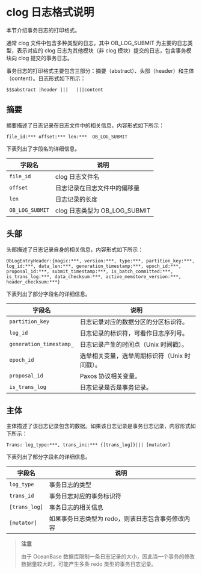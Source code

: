 # clog 日志格式说明

本节介绍事务日志的打印格式。

通常 clog 文件中包含多种类型的日志，其中 OB_LOG_SUBMIT 为主要的日志类型，表示对应的 clog 日志为其他模块（非 clog 模块）提交的日志，包含事务模块向 clog 提交的事务日志。

事务日志的打印格式主要包含三部分：摘要（abstract）、头部（header）和主体（content）。日志形式如下所示：

```text
$$$abstract |header |||   |||content
```

## 摘要

摘要描述了日志记录在日志文件中的相关信息，内容形式如下所示：

```text
file_id:*** offset:*** len:***  OB_LOG_SUBMIT
```

下表列出了字段名的详细信息。

|      字段名      |           说明            |
|---------------|-------------------------|
| `file_id`       | clog 日志文件名 |
| `offset`        | 日志记录在日志文件中的偏移量 |
| `len`           | 日志记录的长度 |
| `OB_LOG_SUBMIT` | clog 日志类型为 OB_LOG_SUBMIT |

## 头部

头部描述了日志记录自身的相关信息，内容形式如下所示：

```text
ObLogEntryHeader:{magic:***, version:***, type:***, partition_key:***, log_id:***, data_len:***, generation_timestamp:***, epoch_id:***, proposal_id:***, submit_timestamp:***, is_batch_committed:***, is_trans_log:***, data_checksum:***, active_memstore_version:***, header_checksum:***}
```

下表列出了部分字段名的详细信息。

|          字段名          |            说明            |
|-----------------------|--------------------------|
| `partition_key`         | 日志记录对应的数据分区的分区标识符。 |
| `log_id`                | 日志记录的标识符，可看作日志序列号。 |
| `generation_timestamp_` | 日志记录产生的时间点（Unix 时间戳）。 |
| `epoch_id`              | 选举相关变量，选举周期标识符（Unix 时间戳）。 |
| `proposal_id`           | Paxos 协议相关变量。 |
| `is_trans_log`          | 日志记录是否是事务记录。 |

## 主体

主体描述了该日志记录包含的数据。如果该日志记录是事务日志记录，内容形式如下所示：

```text
Trans: log_type:***, trans_inc:*** {[trans_log]}||| [mutator]
```

下表列出了部分字段名的详细信息。

|      字段名      |             说明              |
|---------------|-----------------------------|
| `log_type`    | 事务日志的类型                     |
| `trans_id`    | 事务日志对应的事务标识符                |
| `[trans_log]` | 事务日志的相关信息                   |
| `[mutator]`   | 如果事务日志类型为 redo，则该日志包含事务修改内容 |

> **注意**
>
> 由于 OceanBase 数据库限制一条日志记录的大小，因此当一个事务的修改数据量较大时，可能产生多条 redo 类型的事务日志记录。
